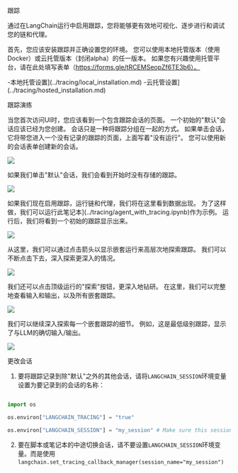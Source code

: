 跟踪


通过在LangChain运行中启用跟踪，您将能够更有效地可视化、逐步进行和调试您的链和代理。


首先，您应该安装跟踪并正确设置您的环境。
您可以使用本地托管版本（使用Docker）或云托管版本（封闭alpha）的任一版本。
如果您有兴趣使用托管平台，请在此处填写表单（https://forms.gle/tRCEMSeopZf6TE3b6）。


-本地托管设置](../tracing/local_installation.md)
-云托管设置](../tracing/hosted_installation.md)


跟踪演练


当您首次访问UI时，您应该看到一个包含跟踪会话的页面。
一个初始的"默认"会话应该已经为您创建。
会话只是一种将跟踪分组在一起的方式。
如果单击会话，它将带您进入一个没有记录的跟踪的页面，上面写着"没有运行"。
您可以使用新的会话表单创建新的会话。


![](../tracing/homepage.png)



如果我们单击"默认"会话，我们会看到开始时没有存储的跟踪。


![](../tracing/default_empty.png)



如果我们现在启用跟踪，运行链和代理，我们将在这里看到数据出现。
为了这样做，我们可以运行此笔记本](../tracing/agent_with_tracing.ipynb)作为示例。
运行后，我们将看到一个初始的跟踪显示出来。


![](../tracing/first_trace.png)



从这里，我们可以通过点击箭头以显示嵌套运行来高层次地探索跟踪。
我们可以不断点击下去，深入探索更深入的情况。


![](../tracing/explore.png)



我们还可以点击顶级运行的"探索"按钮，更深入地钻研。
在这里，我们可以完整地查看输入和输出，以及所有嵌套跟踪。


![](../tracing/explore_trace.png)



我们可以继续深入探索每一个嵌套跟踪的细节。
例如，这是最低级别跟踪，显示了与LLM的确切输入/输出。


![](../tracing/explore_llm.png)



更改会话


1. 要将跟踪记录到除"默认"之外的其他会话，请将`LANGCHAIN_SESSION`环境变量设置为要记录到的会话的名称：


```python

import os

os.environ["LANGCHAIN_TRACING"] = "true"

os.environ["LANGCHAIN_SESSION"] = "my_session" # Make sure this session actually exists. You can create a new session in the UI.

```



2. 要在脚本或笔记本的中途切换会话，请不要设置`LANGCHAIN_SESSION`环境变量。而是使用`langchain.set_tracing_callback_manager(session_name="my_session")`

